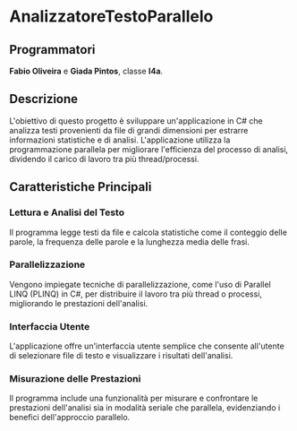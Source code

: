 # AnalizzatoreTestoParallelo

## Programmatori

**Fabio Oliveira** e **Giada Pintos**, classe **I4a**.

## Descrizione

L'obiettivo di questo progetto è sviluppare un'applicazione in C# che analizza testi provenienti da file di grandi
dimensioni per estrarre informazioni statistiche e di analisi. L'applicazione utilizza la programmazione parallela per
migliorare l'efficienza del processo di analisi, dividendo il carico di lavoro tra più thread/processi.

## Caratteristiche Principali

### Lettura e Analisi del Testo

Il programma legge testi da file e calcola statistiche come il conteggio delle parole, la frequenza delle parole e la
lunghezza media delle frasi.

### Parallelizzazione

Vengono impiegate tecniche di parallelizzazione, come l'uso di Parallel LINQ (PLINQ) in C#, per distribuire il lavoro
tra più thread o processi, migliorando le prestazioni dell'analisi.

### Interfaccia Utente

L'applicazione offre un'interfaccia utente semplice che consente all'utente di selezionare file di testo e visualizzare
i risultati dell'analisi.

### Misurazione delle Prestazioni

Il programma include una funzionalità per misurare e confrontare le prestazioni dell'analisi sia in modalità seriale che
parallela, evidenziando i benefici dell'approccio parallelo.